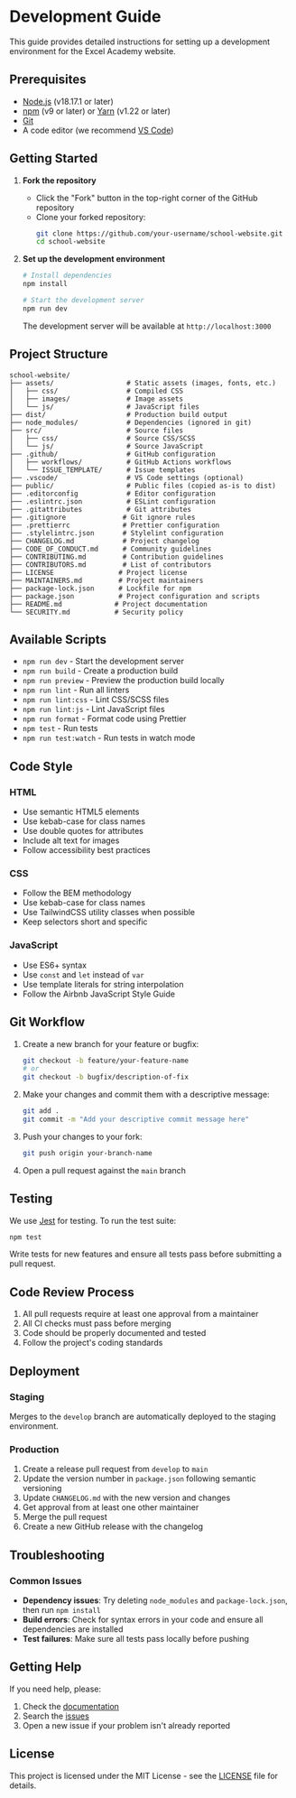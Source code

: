 # Development Guide

This guide provides detailed instructions for setting up a development environment for the Excel Academy website.

## Prerequisites

- [Node.js](https://nodejs.org/) (v18.17.1 or later)
- [npm](https://www.npmjs.com/) (v9 or later) or [Yarn](https://yarnpkg.com/) (v1.22 or later)
- [Git](https://git-scm.com/)
- A code editor (we recommend [VS Code](https://code.visualstudio.com/))

## Getting Started

1. **Fork the repository**
   - Click the "Fork" button in the top-right corner of the GitHub repository
   - Clone your forked repository:
     ```bash
     git clone https://github.com/your-username/school-website.git
     cd school-website
     ```

2. **Set up the development environment**
   ```bash
   # Install dependencies
   npm install
   
   # Start the development server
   npm run dev
   ```
   The development server will be available at `http://localhost:3000`

## Project Structure

```
school-website/
├── assets/                  # Static assets (images, fonts, etc.)
│   ├── css/                 # Compiled CSS
│   ├── images/              # Image assets
│   └── js/                  # JavaScript files
├── dist/                    # Production build output
├── node_modules/            # Dependencies (ignored in git)
├── src/                     # Source files
│   ├── css/                 # Source CSS/SCSS
│   └── js/                  # Source JavaScript
├── .github/                 # GitHub configuration
│   ├── workflows/           # GitHub Actions workflows
│   └── ISSUE_TEMPLATE/      # Issue templates
├── .vscode/                 # VS Code settings (optional)
├── public/                  # Public files (copied as-is to dist)
├── .editorconfig            # Editor configuration
├── .eslintrc.json           # ESLint configuration
├── .gitattributes           # Git attributes
├── .gitignore              # Git ignore rules
├── .prettierrc             # Prettier configuration
├── .stylelintrc.json       # Stylelint configuration
├── CHANGELOG.md            # Project changelog
├── CODE_OF_CONDUCT.md      # Community guidelines
├── CONTRIBUTING.md         # Contribution guidelines
├── CONTRIBUTORS.md         # List of contributors
├── LICENSE                # Project license
├── MAINTAINERS.md         # Project maintainers
├── package-lock.json      # Lockfile for npm
├── package.json           # Project configuration and scripts
├── README.md             # Project documentation
└── SECURITY.md           # Security policy
```

## Available Scripts

- `npm run dev` - Start the development server
- `npm run build` - Create a production build
- `npm run preview` - Preview the production build locally
- `npm run lint` - Run all linters
- `npm run lint:css` - Lint CSS/SCSS files
- `npm run lint:js` - Lint JavaScript files
- `npm run format` - Format code using Prettier
- `npm test` - Run tests
- `npm run test:watch` - Run tests in watch mode

## Code Style

### HTML
- Use semantic HTML5 elements
- Use kebab-case for class names
- Use double quotes for attributes
- Include alt text for images
- Follow accessibility best practices

### CSS
- Follow the BEM methodology
- Use kebab-case for class names
- Use TailwindCSS utility classes when possible
- Keep selectors short and specific

### JavaScript
- Use ES6+ syntax
- Use `const` and `let` instead of `var`
- Use template literals for string interpolation
- Follow the Airbnb JavaScript Style Guide

## Git Workflow

1. Create a new branch for your feature or bugfix:
   ```bash
   git checkout -b feature/your-feature-name
   # or
   git checkout -b bugfix/description-of-fix
   ```

2. Make your changes and commit them with a descriptive message:
   ```bash
   git add .
   git commit -m "Add your descriptive commit message here"
   ```

3. Push your changes to your fork:
   ```bash
   git push origin your-branch-name
   ```

4. Open a pull request against the `main` branch

## Testing

We use [Jest](https://jestjs.io/) for testing. To run the test suite:

```bash
npm test
```

Write tests for new features and ensure all tests pass before submitting a pull request.

## Code Review Process

1. All pull requests require at least one approval from a maintainer
2. All CI checks must pass before merging
3. Code should be properly documented and tested
4. Follow the project's coding standards

## Deployment

### Staging

Merges to the `develop` branch are automatically deployed to the staging environment.

### Production

1. Create a release pull request from `develop` to `main`
2. Update the version number in `package.json` following semantic versioning
3. Update `CHANGELOG.md` with the new version and changes
4. Get approval from at least one other maintainer
5. Merge the pull request
6. Create a new GitHub release with the changelog

## Troubleshooting

### Common Issues

- **Dependency issues**: Try deleting `node_modules` and `package-lock.json`, then run `npm install`
- **Build errors**: Check for syntax errors in your code and ensure all dependencies are installed
- **Test failures**: Make sure all tests pass locally before pushing

## Getting Help

If you need help, please:
1. Check the [documentation](README.md)
2. Search the [issues](https://github.com/yourusername/school-website/issues)
3. Open a new issue if your problem isn't already reported

## License

This project is licensed under the MIT License - see the [LICENSE](LICENSE) file for details.
